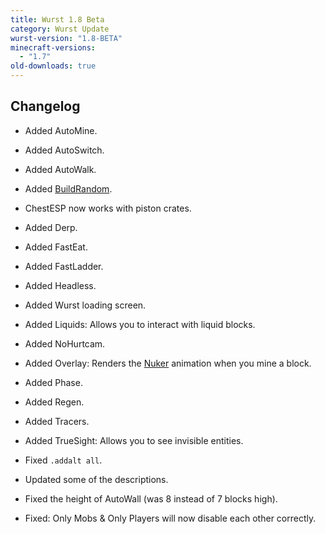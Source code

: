 ```yaml
---
title: Wurst 1.8 Beta
category: Wurst Update
wurst-version: "1.8-BETA"
minecraft-versions:
  - "1.7"
old-downloads: true
---
```

## Changelog

- Added AutoMine.

- Added AutoSwitch.

- Added AutoWalk.

- Added [BuildRandom](https://wiki.wurstclient.net/buildrandom).

- ChestESP now works with piston crates.

- Added Derp.

- Added FastEat.

- Added FastLadder.

- Added Headless.

- Added Wurst loading screen.

- Added Liquids: Allows you to interact with liquid blocks.

- Added NoHurtcam.

- Added Overlay: Renders the [Nuker](https://wiki.wurstclient.net/nuker) animation when you mine a block.

- Added Phase.

- Added Regen.

- Added Tracers.

- Added TrueSight: Allows you to see invisible entities.

- Fixed `.addalt all`.

- Updated some of the descriptions.

- Fixed the height of AutoWall (was 8 instead of 7 blocks high).

- Fixed: Only Mobs & Only Players will now disable each other correctly.
